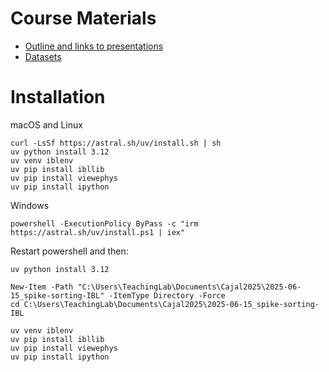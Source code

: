 # Course Materials

- [Outline and links to presentations](https://docs.google.com/document/d/1ztWzAopXW6agdEt3ub5Jkn3mmSZG5CqaO2e0jQT39yQ/edit?tab=t.0)
- [Datasets](https://ibl-brain-wide-map-public.s3.amazonaws.com/index.html#sample_data/cajal)



# Installation

macOS and Linux
```shell
curl -LsSf https://astral.sh/uv/install.sh | sh
uv python install 3.12
uv venv iblenv
uv pip install ibllib
uv pip install viewephys
uv pip install ipython
```

Windows
```shell
powershell -ExecutionPolicy ByPass -c "irm https://astral.sh/uv/install.ps1 | iex"
```
Restart powershell and then:
```
uv python install 3.12

New-Item -Path "C:\Users\TeachingLab\Documents\Cajal2025\2025-06-15_spike-sorting-IBL" -ItemType Directory -Force
cd C:\Users\TeachingLab\Documents\Cajal2025\2025-06-15_spike-sorting-IBL

uv venv iblenv
uv pip install ibllib
uv pip install viewephys
uv pip install ipython
```
